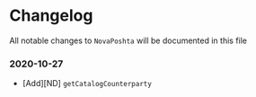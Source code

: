 # Changelog

All notable changes to `NovaPoshta` will be documented in this file

### 2020-10-27
- [Add][ND] `getCatalogCounterparty`
